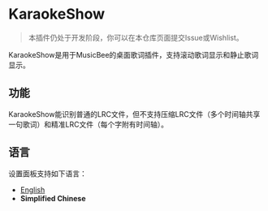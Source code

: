 # KaraokeShow

>本插件仍处于开发阶段，你可以在本仓库页面提交Issue或Wishlist。

KaraokeShow是用于MusicBee的桌面歌词插件，支持滚动歌词显示和静止歌词显示。

## 功能

KaraokeShow能识别普通的LRC文件，但不支持压缩LRC文件（多个时间轴共享一句歌词）和精准LRC文件（每个字附有时间轴）。

## 语言

设置面板支持如下语言：

* [English](./README.md)
* **Simplified Chinese**